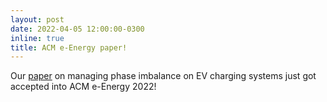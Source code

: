 ```yaml
---
layout: post
date: 2022-04-05 12:00:00-0300
inline: true
title: ACM e-Energy paper!
---
```


Our [paper](assets/pdf/eEnergy_22.pdf) on managing phase imbalance on EV charging systems just got accepted into ACM e-Energy 2022!
